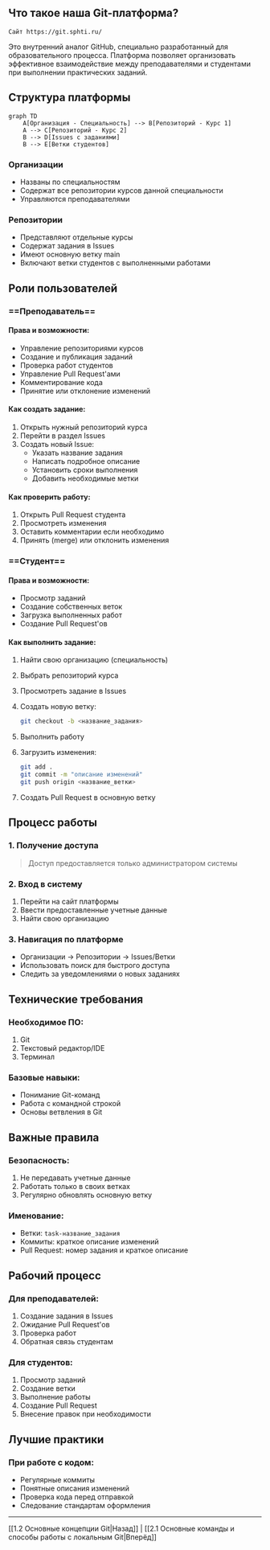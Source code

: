 ## Что такое наша Git-платформа?

```
Сайт https://git.sphti.ru/
```

Это внутренний аналог GitHub, специально разработанный для образовательного процесса. Платформа позволяет организовать эффективное взаимодействие между преподавателями и студентами при выполнении практических заданий.

## Структура платформы

```mermaid
graph TD
    A[Организация - Специальность] --> B[Репозиторий - Курс 1]
    A --> C[Репозиторий - Курс 2]
    B --> D[Issues с заданиями]
    B --> E[Ветки студентов]
```

### Организации

- Названы по специальностям
- Содержат все репозитории курсов данной специальности
- Управляются преподавателями

### Репозитории

- Представляют отдельные курсы
- Содержат задания в Issues
- Имеют основную ветку main
- Включают ветки студентов с выполненными работами

## Роли пользователей

### ==Преподаватель==

#### Права и возможности:

- Управление репозиториями курсов
- Создание и публикация заданий
- Проверка работ студентов
- Управление Pull Request'ами
- Комментирование кода
- Принятие или отклонение изменений

#### Как создать задание:

1. Открыть нужный репозиторий курса
2. Перейти в раздел Issues
3. Создать новый Issue:
   - Указать название задания
   - Написать подробное описание
   - Установить сроки выполнения
   - Добавить необходимые метки

#### Как проверить работу:

1. Открыть Pull Request студента
2. Просмотреть изменения
3. Оставить комментарии если необходимо
4. Принять (merge) или отклонить изменения

###  ==Студент==

#### Права и возможности:

- Просмотр заданий
- Создание собственных веток
- Загрузка выполненных работ
- Создание Pull Request'ов

#### Как выполнить задание:

1. Найти свою организацию (специальность)
2. Выбрать репозиторий курса
3. Просмотреть задание в Issues
4. Создать новую ветку:

   ```bash
   git checkout -b <название_задания>
   ```

1. Выполнить работу
2. Загрузить изменения:

   ```bash
   git add .
   git commit -m "описание изменений"
   git push origin <название_ветки>
   ```
   
1. Создать Pull Request в основную ветку

## Процесс работы

### 1. Получение доступа

> Доступ предоставляется только администратором системы

### 2. Вход в систему

1. Перейти на сайт платформы
2. Ввести предоставленные учетные данные
3. Найти свою организацию

### 3. Навигация по платформе

- Организации → Репозитории → Issues/Ветки
- Использовать поиск для быстрого доступа
- Следить за уведомлениями о новых заданиях

## Технические требования

### Необходимое ПО:

1. Git
2. Текстовый редактор/IDE
3. Терминал

### Базовые навыки:

- Понимание Git-команд
- Работа с командной строкой
- Основы ветвления в Git

## Важные правила

### Безопасность:

1. Не передавать учетные данные
2. Работать только в своих ветках
3. Регулярно обновлять основную ветку

### Именование:

- Ветки: `task-название_задания`
- Коммиты: краткое описание изменений
- Pull Request: номер задания и краткое описание

## Рабочий процесс

### Для преподавателей:

1. Создание задания в Issues
2. Ожидание Pull Request'ов
3. Проверка работ
4. Обратная связь студентам

### Для студентов:

1. Просмотр заданий
2. Создание ветки
3. Выполнение работы
4. Создание Pull Request
5. Внесение правок при необходимости

## Лучшие практики

### При работе с кодом:

- Регулярные коммиты
- Понятные описания изменений
- Проверка кода перед отправкой
- Следование стандартам оформления
---
[[1.2 Основные концепции Git|Назад]] | [[2.1 Основные команды и способы работы с локальным Git|Вперёд]]